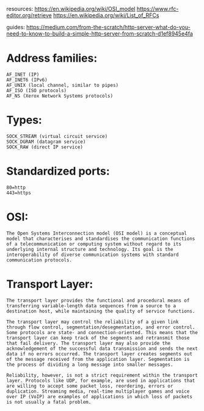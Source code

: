 resources:
https://en.wikipedia.org/wiki/OSI_model
https://www.rfc-editor.org/retrieve
https://en.wikipedia.org/wiki/List_of_RFCs

guides:
https://medium.com/from-the-scratch/http-server-what-do-you-need-to-know-to-build-a-simple-http-server-from-scratch-d1ef8945e4fa

# Address families:

    AF_INET (IP)
    AF_INET6 (IPv6)
    AF_UNIX (local channel, similar to pipes)
    AF_ISO (ISO protocols)
    AF_NS (Xerox Network Systems protocols)

# Types:

    SOCK_STREAM (virtual circuit service)
    SOCK_DGRAM (datagram service)
    SOCK_RAW (direct IP service)

# Standardized ports:

    80=http
    443=https

# OSI:

    The Open Systems Interconnection model (OSI model) is a conceptual model that characterises and standardises the communication functions of a telecommunication or computing system without regard to its underlying internal structure and technology. Its goal is the interoperability of diverse communication systems with standard communication protocols.

# Transport Layer:

    The transport layer provides the functional and procedural means of transferring variable-length data sequences from a source to a destination host, while maintaining the quality of service functions.

    The transport layer may control the reliability of a given link through flow control, segmentation/desegmentation, and error control. Some protocols are state- and connection-oriented. This means that the transport layer can keep track of the segments and retransmit those that fail delivery. The transport layer may also provide the acknowledgement of the successful data transmission and sends the next data if no errors occurred. The transport layer creates segments out of the message received from the application layer. Segmentation is the process of dividing a long message into smaller messages.

    Reliability, however, is not a strict requirement within the transport layer. Protocols like UDP, for example, are used in applications that are willing to accept some packet loss, reordering, errors or duplication. Streaming media, real-time multiplayer games and voice over IP (VoIP) are examples of applications in which loss of packets is not usually a fatal problem.
